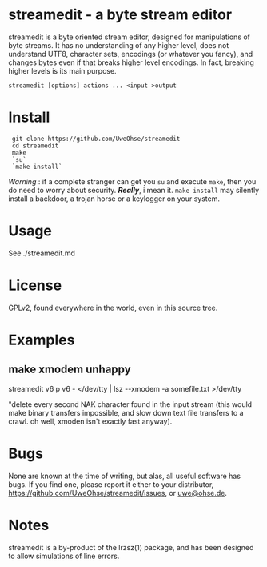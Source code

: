 # streamedit - a byte stream editor

streamedit is a byte oriented stream editor, designed for manipulations of byte streams. It has no understanding of any higher level, does not understand UTF8, character sets, encodings (or whatever you fancy), and changes bytes even if that breaks higher level encodings. In fact, breaking higher levels is its main purpose.

`streamedit [options] actions ... <input >output`

# Install

     git clone https://github.com/UweOhse/streamedit
     cd streamedit
     make
     `su`
     `make install`

_Warning_ : if a complete stranger can get you `su` and execute `make`, then you do need to worry about security. ___Really___, i mean it. `make install` may silently install a backdoor, a trojan horse or a keylogger on your system.

# Usage

See ./streamedit.md

# License

GPLv2, found everywhere in the world, even in this source tree.

# Examples

## make xmodem unhappy

streamedit v6 p v6 - </dev/tty | lsz --xmodem -a somefile.txt >/dev/tty

"delete every second NAK character found in the input stream (this would make binary transfers impossible, and slow down text file transfers to a crawl. oh well, xmoden isn't exactly fast anyway).

# Bugs

None are known at the time of writing, but alas, all useful software has bugs.
If you find one, please report it either to your distributor, <https://github.com/UweOhse/streamedit/issues>, or <uwe@ohse.de>.

# Notes

streamedit is a by-product of the lrzsz(1) package, and has been designed to allow simulations of line errors.


